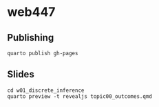 # web447

## Publishing

```         
quarto publish gh-pages
```

## Slides

```
cd w01_discrete_inference
quarto preview -t revealjs topic00_outcomes.qmd
```